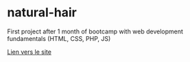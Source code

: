 # natural-hair

First project after 1 month of bootcamp with web development fundamentals (HTML, CSS, PHP, JS)

[Lien vers le site](https://natural-hair.netlify.app/)
